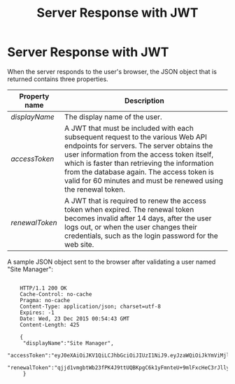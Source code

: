 ﻿---
uid: developers-jwt-server-response
topic: jwt-server-response
locale: en
title: Server Response with JWT
dnneditions: DNN Platform,Evoq Content,Evoq Engage
dnnversion: 09.02.00
parent-topic: developers-jwt-overview
related-topics: setup-jwt-for-auth,setup-jwt-for-auth,jwt-user-credentials,jwt-access-token,jwt-page-request,jwt-auth-handler,about-jwt
---

# Server Response with JWT

When the server responds to the user's browser, the JSON object that is returned contains three properties.

|**Property name**|**Description**|
|---|---|
|*displayName*|The display name of the user.|
|*accessToken*|A JWT that must be included with each subsequent request to the various Web API endpoints for servers. The server obtains the user information from the access token itself, which is faster than retrieving the information from the database again. The access token is valid for 60 minutes and must be renewed using the renewal token.|
|*renewalToken*|A JWT that is required to renew the access token when expired. The renewal token becomes invalid after 14 days, after the user logs out, or when the user changes their credentials, such as the login password for the web site.|

A sample JSON object sent to the browser after validating a user named "Site Manager":

```

    HTTP/1.1 200 OK
    Cache-Control: no-cache
    Pragma: no-cache
    Content-Type: application/json; charset=utf-8
    Expires: -1
    Date: Wed, 23 Dec 2015 00:54:43 GMT
    Content-Length: 425

    {
     "displayName":"Site Manager",
     "accessToken":"eyJ0eXAiOiJKV1QiLCJhbGciOiJIUzI1NiJ9.eyJzaWQiOiJkYmViMjlhYTMyYjg0MTMxYTA0NjY4MDAyNzAxNWEwZSIsInJvbGUiOlsiQWRtaW5pc3RyYXRvcnMiLCJSZWdpc3RlcmVkIFVzZXJzIiwiU3Vic2NyaWJlcnMiXSwiaXNzIjoidGVzdHNpdGVjZS5sdmgubWUiLCJleHAiOjE0NTA4MzU2ODMsIm5iZiI6MTQ1MDgzMTc4M30.Yf3mmBJ8nV_IozqvvLc8L34dDklU2J7z0uXn3jsICp0",
     "renewalToken":"qjjd1vmgbtWb23fPK4J9ttUQBKpgC6k1yFmnteU+9mlFxcHeC3rJlly8oGBBAIzw"
     }
                
```
